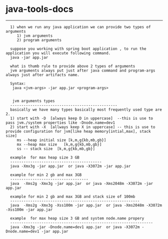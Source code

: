 # java-tools-docs
--------------------------
      1) when we run any java application we can provide two types of arguments
         1) jvm arguments
         2) program arguments
        
      suppose you working with spring boot application , to run the application you will execute following command.
      java -jar app.jar
      
      what is thumb rule to provide above 2 types of arguments
      jvm arguments always put just after java command and program-args always just after artifacts name.
      
      Syntax:
       java <jvm-args> -jar app.jar <program-args>
      
      
       jvm arguments types
      ------------------------------------------------
      basically we have many types basically most frequently used type are 2.
      1) start with -D  [always keep D in uppercase]  --this is use to pass jvm./system properties like -Dnode.name=dev1
      2) start with -X  [allways keep X in uppercase] -- this is use to provide configuration for jvm[like heap memory[intial,max], stack size]
         ms --heap initial size [k,m,g{kb,mb,gb}]
         mx --heap max size   [k,m,g{kb,mb,gb}]
         ss -- stack size  [k,m,g{kb,mb,gb}]
         
      example  for max heap size 3 GB
      -----------------------------------------
      java -Xmx3g -jar app.jar  or java -X3072m -jar app.jar
      
      example for min 2 gb and max 3GB
      -----------------------------------
      java  -Xms2g -Xmx3g -jar app.jar  or java -Xms2048m -X3072m -jar app.jar
      
      example for min 2 gb and max 3GB and stack size of 100mb
      ----------------------------------------------------------
      java  -Xms2g -Xmx3g -Xss100m -jar app.jar  or java -Xms2048m -X3072m -Xss100m -jar app.jar
      
      example  for max heap size 3 GB and system node.name propery
      ----------------------------------------------------------------
      java -Xmx3g -jar -Dnode.name=dev1 app.jar  or java -X3072m -Dnode.name=dev1 -jar app.jar
      




